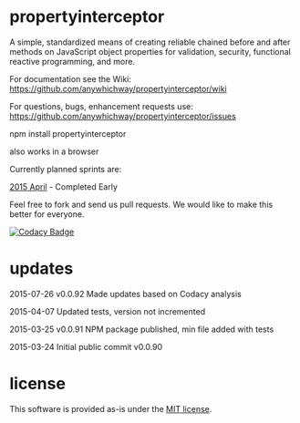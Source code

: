 # propertyinterceptor
A simple, standardized means of creating reliable chained before and after methods on JavaScript object properties for validation, security, functional reactive programming, and more.

For documentation see the Wiki: https://github.com/anywhichway/propertyinterceptor/wiki

For questions, bugs, enhancement requests use: https://github.com/anywhichway/propertyinterceptor/issues

npm install propertyinterceptor

also works in a browser

Currently planned sprints are:

[2015 April](https://github.com/anywhichway/propertyinterceptor/issues?q=is%3Aopen+is%3Aissue+milestone%3A%222015+April+Sprint%22) - Completed Early

Feel free to fork and send us pull requests. We would like to make this better for everyone.

[![Codacy Badge](https://www.codacy.com/project/badge/425fcea5e81b46d39b03a5c2a2398c8d)](https://www.codacy.com/app/app39368497/propertyinterceptor)

# updates

2015-07-26 v0.0.92 Made updates based on Codacy analysis

2015-04-07 Updated tests, version not incremented

2015-03-25 v0.0.91 NPM package published, min file added with tests

2015-03-24 Initial public commit v0.0.90



# license

This software is provided as-is under the [MIT license](http://opensource.org/licenses/MIT).
